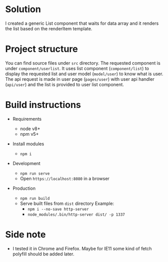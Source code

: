 # Solution

I created a generic List component that waits for data array and it renders the list based on the renderItem template.

# Project structure

You can find source files under `src` directory.
The requested component is under `component/userlist`. It uses list component (`component/list`) to display the requested list and user model (`model/user`) to know what is user.
The api request is made in user page (`pages/user`) with user api handler (`api/user`) and the list is provided to user list component.

# Build instructions

- Requirements

  - node v8+
  - npm v5+

- Install modules

  - `npm i`

- Development

  - `npm run serve`
  - Open `https://localhost:8080` in a browser

- Production
  - `npm run build`
  - Serve built files from `dist` directory
    Example:
    - `npm i --no-save http-server`
    - `node_modules/.bin/http-server dist/ -p 1337`

# Side note

- I tested it in Chrome and Firefox. Maybe for IE11 some kind of fetch polyfill should be added later.

